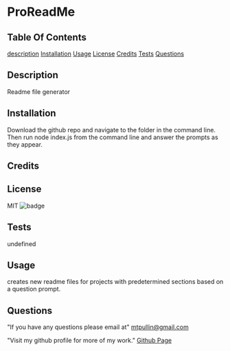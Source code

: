 # ProReadMe

  ## Table Of Contents
  [description](#description)
  [Installation](#installation)
  [Usage](#usage)
  [License](#license)
  [Credits](#credits)
  [Tests](#tests)
  [Questions](#questions)

  ## Description
  Readme file generator 

  ## Installation
  Download the github repo and navigate to the folder in the command line. Then run node index.js from the command line and answer the prompts as they appear. 

  ## Credits
   

  ## License
  MIT 
  ![badge](https://img.shields.io/badge/license-MIT-red)
  
  ## Tests
  undefined

  ## Usage
  creates new readme files for projects with predetermined sections based on a question prompt. 

  ## Questions
  
  "If you have any questions please email at"
    mtpullin@gmail.com
  
  "Visit my github profile for more of my work."
    <a href="https://github.com/mtpullin">Github Page</a>
